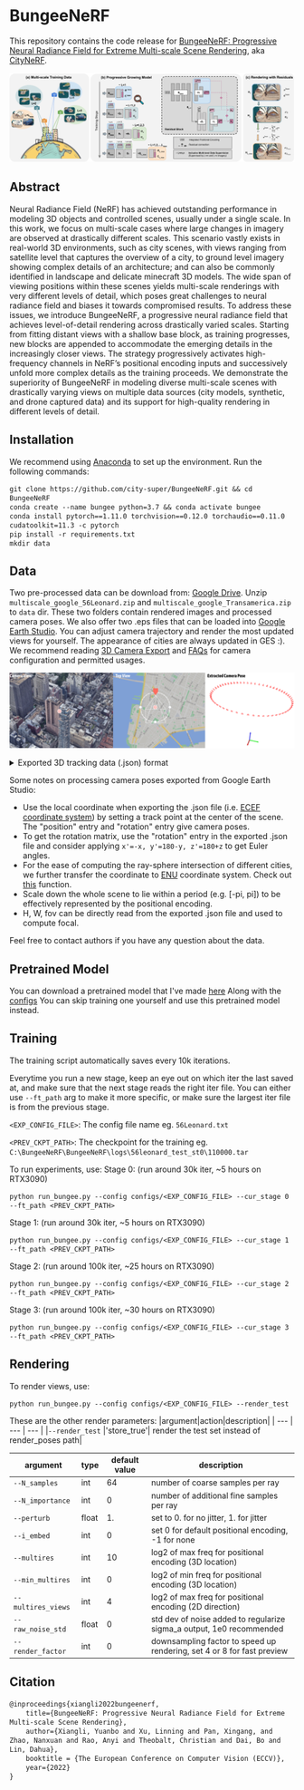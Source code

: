 # BungeeNeRF
This repository contains the code release for
[BungeeNeRF: Progressive Neural Radiance Field for Extreme Multi-scale Scene Rendering](https://city-super.github.io/citynerf/img/BungeeNeRF_ECCV22.pdf), aka [CityNeRF](https://city-super.github.io/citynerf/).

![scheme](imgs/training_mechanism.png)

## Abstract
Neural Radiance Field (NeRF) has achieved outstanding performance in modeling 3D objects and controlled scenes, usually under a single scale. 
In this work, we focus on multi-scale cases where large changes in imagery are observed at drastically different scales. 
This scenario vastly exists in real-world 3D environments, such as city scenes, with views ranging from satellite level that captures the overview of a city, 
to ground level imagery showing complex details of an architecture; 
and can also be commonly identified in landscape and delicate minecraft 3D models. 
The wide span of viewing positions within these scenes yields multi-scale renderings with very different levels of detail,
which poses great challenges to neural radiance field and biases it towards compromised results. 
To address these issues, we introduce BungeeNeRF, a progressive neural radiance field that achieves level-of-detail rendering across drastically varied scales. 
Starting from fitting distant views with a shallow base block, as training progresses, new blocks are appended to accommodate the emerging details in the increasingly closer views. 
The strategy progressively activates high-frequency channels in NeRF’s positional encoding inputs and successively unfold more complex details as the training proceeds.
We demonstrate the superiority of BungeeNeRF in modeling diverse multi-scale scenes with drastically varying views on multiple data sources (city models, synthetic, and drone captured data) and its support for high-quality rendering in different levels of detail.

## Installation
We recommend using [Anaconda](https://www.anaconda.com/products/individual) to set
up the environment. Run the following commands:

```
git clone https://github.com/city-super/BungeeNeRF.git && cd BungeeNeRF
conda create --name bungee python=3.7 && conda activate bungee
conda install pytorch==1.11.0 torchvision==0.12.0 torchaudio==0.11.0 cudatoolkit=11.3 -c pytorch
pip install -r requirements.txt
mkdir data
```

## Data
Two pre-processed data can be download from: [Google Drive](https://drive.google.com/drive/folders/1ybq-BuRH0EEpcp5OZT9xEMi-Px1pdx4D?usp=sharing). Unzip `multiscale_google_56Leonard.zip` and `multiscale_google_Transamerica.zip` to `data` dir. These two folders contain rendered images and processed camera poses. We also offer two .eps files that can be loaded into [Google Earth Studio](https://earth.google.com/studio/). You can adjust camera trajectory and render the most updated views for yourself. The appearance of cities are always updated in GES :). We recommend reading [3D Camera Export](https://earth.google.com/studio/docs/advanced-features/3d-camera-export/) and [FAQs](https://www.google.com/earth/studio/faq/) for camera configuration and permitted usages.

![panel](imgs/panel.png)

<details>
<summary> Exported 3D tracking data (.json) format </summary>                                                                                    
{"name": xxxx,
"width": xxxx,
"height": xxxx,
"numFrames": xxxx,
"durationSeconds": 56.3,
"cameraFrames": [
        {
            "position": {
                "x": xxx,
                "y": xxx,
                "z": xxx
            },
            "rotation": {
                "x": xxx,
                "y": xxx,
                "z": xxx
            },
            "coordinate": {
                "latitude": xx,
                "longitude": xx,
                "altitude": xxx
            },
            "fovVertical": xx
        },
        ...
    ],
"trackPoints": []}
</details>


Some notes on processing camera poses exported from Google Earth Studio:
* Use the local coordinate when exporting the .json file (i.e. [ECEF coordinate system](http://dirsig.cis.rit.edu/docs/new/coordinates.html)) by setting a track point at the center of the scene. The "position" entry and "rotation" entry give camera poses.
* To get the rotation matrix, use the "rotation" entry in the exported .json file and consider applying `x'=-x, y'=180-y, z'=180+z` to get Euler angles.
* For the ease of computing the ray-sphere intersection of different cities, we further transfer the coordinate to [ENU](http://dirsig.cis.rit.edu/docs/new/coordinates.html) coordinate system. Check out [this](https://github.com/geospace-code/pymap3d/blob/743bb002d5f6ea1a7f788bcebd1ff5f62a66460b/src/pymap3d/ecef.py#L206) function. 
* Scale down the whole scene to lie within a period (e.g. [-pi, pi]) to be effectively represented by the positional encoding.
* H, W, fov can be directly read from the exported .json file and used to compute focal.

Feel free to contact authors if you have any question about the data.

## Pretrained Model
You can download a pretrained model that I've made [here]()
Along with the [configs]()
You can skip training one yourself and use this pretrained model instead.

## Training
The training script automatically saves every 10k iterations. 

Everytime you run a new stage, keep an eye out on which iter the last saved at, and make sure that the next stage reads the right iter file. You can either use `--ft_path` arg to make it more specific, or make sure the largest iter file is from the previous stage.


`<EXP_CONFIG_FILE>`: The config file name eg. `56Leonard.txt`

`<PREV_CKPT_PATH>`: The checkpoint for the training eg. `C:\BungeeNeRF\BungeeNeRF\logs\56leonard_test_st0\110000.tar`

To run experiments, use:
Stage 0: (run around 30k iter, ~5 hours on RTX3090)
```
python run_bungee.py --config configs/<EXP_CONFIG_FILE> --cur_stage 0 --ft_path <PREV_CKPT_PATH>
```
Stage 1: (run around 30k iter, ~5 hours on RTX3090)
```
python run_bungee.py --config configs/<EXP_CONFIG_FILE> --cur_stage 1 --ft_path <PREV_CKPT_PATH>
```
Stage 2: (run around 100k iter, ~25 hours on RTX3090)
```
python run_bungee.py --config configs/<EXP_CONFIG_FILE> --cur_stage 2 --ft_path <PREV_CKPT_PATH>
```
Stage 3: (run around 100k iter, ~30 hours on RTX3090)
```
python run_bungee.py --config configs/<EXP_CONFIG_FILE> --cur_stage 3 --ft_path <PREV_CKPT_PATH>
```

## Rendering
To render views, use:
```
python run_bungee.py --config configs/<EXP_CONFIG_FILE> --render_test
```

These are the other render parameters:
|argument|action|description|
| --- | --- | --- |
|`--render_test` |'store_true'| render the test set instead of render_poses path|

|argument|type|default value|description|
| --- | --- | --- | --- |
|`--N_samples` |int| 64| number of coarse samples per ray|
|`--N_importance` |int| 0| number of additional fine samples per ray|
|`--perturb` |float| 1.| set to 0. for no jitter, 1. for jitter|
|`--i_embed` |int| 0| set 0 for default positional encoding, -1 for none|
|`--multires` |int| 10| log2 of max freq for positional encoding (3D location)|
|`--min_multires` |int| 0| log2 of min freq for positional encoding (3D location)|
|`--multires_views` |int| 4| log2 of max freq for positional encoding (2D direction)|
|`--raw_noise_std` |float| 0| std dev of noise added to regularize sigma_a output, 1e0 recommended|
|`--render_factor` |int| 0| downsampling factor to speed up rendering, set 4 or 8 for fast preview|


## Citation
```
@inproceedings{xiangli2022bungeenerf,
    title={BungeeNeRF: Progressive Neural Radiance Field for Extreme Multi-scale Scene Rendering},
    author={Xiangli, Yuanbo and Xu, Linning and Pan, Xingang, and Zhao, Nanxuan and Rao, Anyi and Theobalt, Christian and Dai, Bo and Lin, Dahua},
    booktitle = {The European Conference on Computer Vision (ECCV)}, 
    year={2022}
}
```
